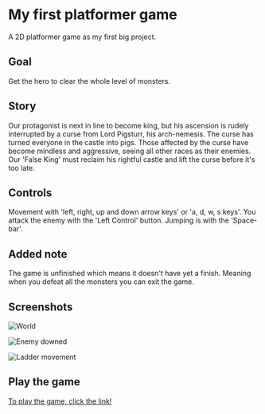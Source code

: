 # My first platformer game
A 2D platformer game as my first big project.

## Goal

Get the hero to clear the whole level of monsters.

## Story

Our protagonist is next in line to become king, but his ascension is rudely interrupted by a curse from Lord Pigsturr, his arch-nemesis. The curse has turned everyone in the castle into pigs. Those affected by the curse have become mindless and aggressive, seeing all other races as their enemies. Our 'False King' must reclaim his rightful castle and lift the curse before it's too late.

## Controls

Movement with 'left, right, up and down arrow keys' or 'a, d, w, s keys'.
You attack the enemy with the 'Left Control' button.
Jumping is with the 'Space-bar'.

## Added note

The game is unfinished which means it doesn't have yet a finish. 
Meaning when you defeat all the monsters you can exit the game.

## Screenshots

![World](https://raw.githubusercontent.com/itsLuk4/falseking2Demo.github.io/master/screenshots/Hero1.png)

![Enemy downed](https://raw.githubusercontent.com/itsLuk4/falseking2Demo.github.io/master/screenshots/Hero2.png)

![Ladder movement](https://raw.githubusercontent.com/itsLuk4/falseking2Demo.github.io/master/screenshots/Hero3.png)

## Play the game

<a href="False King 2D/False King 2D _betterVersion_/index.html"> To play the game, click the link!</a>
